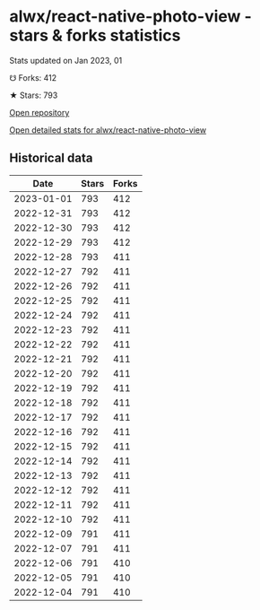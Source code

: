 # alwx/react-native-photo-view - stars & forks statistics

Stats updated on Jan 2023, 01

☋ Forks: 412

★ Stars: 793

[Open repository](https://github.com/alwx/react-native-photo-view)

[Open detailed stats for alwx/react-native-photo-view](https://reviewgithub.com/rep/alwx/react-native-photo-view)

## Historical data
| Date | Stars | Forks |
|------|-------|-------|
| 2023-01-01 | 793 | 412 | 
| 2022-12-31 | 793 | 412 | 
| 2022-12-30 | 793 | 412 | 
| 2022-12-29 | 793 | 412 | 
| 2022-12-28 | 793 | 411 | 
| 2022-12-27 | 792 | 411 | 
| 2022-12-26 | 792 | 411 | 
| 2022-12-25 | 792 | 411 | 
| 2022-12-24 | 792 | 411 | 
| 2022-12-23 | 792 | 411 | 
| 2022-12-22 | 792 | 411 | 
| 2022-12-21 | 792 | 411 | 
| 2022-12-20 | 792 | 411 | 
| 2022-12-19 | 792 | 411 | 
| 2022-12-18 | 792 | 411 | 
| 2022-12-17 | 792 | 411 | 
| 2022-12-16 | 792 | 411 | 
| 2022-12-15 | 792 | 411 | 
| 2022-12-14 | 792 | 411 | 
| 2022-12-13 | 792 | 411 | 
| 2022-12-12 | 792 | 411 | 
| 2022-12-11 | 792 | 411 | 
| 2022-12-10 | 792 | 411 | 
| 2022-12-09 | 791 | 411 | 
| 2022-12-07 | 791 | 411 | 
| 2022-12-06 | 791 | 410 | 
| 2022-12-05 | 791 | 410 | 
| 2022-12-04 | 791 | 410 | 

